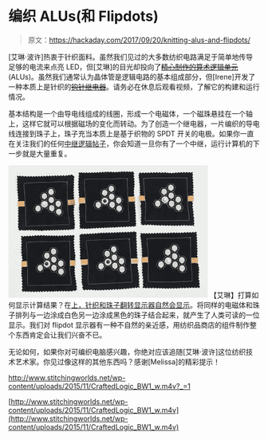# 编织 ALUs(和 Flipdots)

> 原文：<https://hackaday.com/2017/09/20/knitting-alus-and-flipdots/>

[艾琳·波许]热衷于针织面料。虽然我们见过的大多数纺织电路满足于简单地传导足够的电流来点亮 LED，但[艾琳]的目光却投向了[~~精心制作的算术逻辑单元~~](http://www.ireneposch.net/crafted-logic/) (ALUs)。虽然我们通常认为晶体管是逻辑电路的基本组成部分，但[Irene]开发了一种本质上是针织的[~~钩针继电器~~](http://www.stitchingworlds.net/experimentation/towards-crafting-a-computer-testing-the-alu/)。请务必在休息后观看视频，了解它的构建和运行情况。

基本结构是一个由导电线组成的线圈，形成一个电磁体，一个磁珠悬挂在一个轴上，这样它就可以根据磁场的变化而转动。为了创造一个继电器，一片编织的导电线连接到珠子上，珠子充当本质上是基于织物的 SPDT 开关的电极。如果你一直在关注我们的任何[中继逻辑帖子](https://hackaday.com/2017/01/19/relay-computing/)，你会知道一旦你有了一个中继，运行计算机的下一步就是大量重复。

[![](img/eab32a045daf55375d64ac3e5198f969.png)](https://hackaday.com/wp-content/uploads/2017/09/2015_07_01_swatchbook2015_dsc01925_w-1024x682.jpg) 【艾琳】打算如何显示计算结果？在[上，针织和珠子翻转显示器自然会显示](http://www.ireneposch.net/1-bit-textile/)。将同样的电磁体和珠子排列与一边涂成白色另一边涂成黑色的珠子结合起来，就产生了人类可读的一位显示。我们对 flipdot 显示器有一种不自然的亲近感，用纺织品商店的组件制作整个东西肯定会让我们兴奋不已。

无论如何，如果你对可编织电脑感兴趣，你绝对应该追随[艾琳·波许]这位纺织技术艺术家。你见过像这样的其他东西吗？感谢[Melissa]的精彩提示！

 <http://www.stitchingworlds.net/wp-content/uploads/2015/11/CraftedLogic_BW1_w.m4v?_=1>

[http://www.stitchingworlds.net/wp-content/uploads/2015/11/CraftedLogic_BW1_w.m4v](http://www.stitchingworlds.net/wp-content/uploads/2015/11/CraftedLogic_BW1_w.m4v)